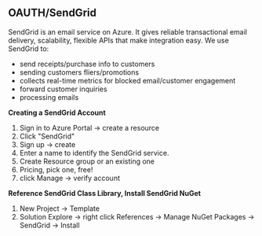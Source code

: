 ## OAUTH/SendGrid

SendGrid is an email service on Azure. It gives reliable transactional email delivery, scalability, flexible APIs that make integration easy. We use SendGrid to:  
- send receipts/purchase info to customers
- sending customers fliers/promotions
- collects real-time metrics for blocked email/customer engagement
- forward customer inquiries
- processing emails

**Creating a SendGrid Account**  
1. Sign in to Azure Portal -> create a resource
2. Click "SendGrid"
3. Sign up -> create
5. Enter a name to identify the SendGrid service. 
6. Create Resource group or an existing one
7. Pricing, pick one, free! 
6. click Manage -> verify account

**Reference SendGrid Class Library, Install SendGrid NuGet**  
1. New Project -> Template
2. Solution Explore -> right click References -> Manage NuGet Packages -> SendGrid -> Install

 


